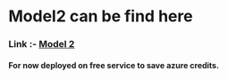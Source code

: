 # Model2 can be find here 


### Link :- [Model 2](https://github.com/sandeshlavshetty/audit_visual_fastapi.git)

#### For now deployed on free service to save azure credits. 
